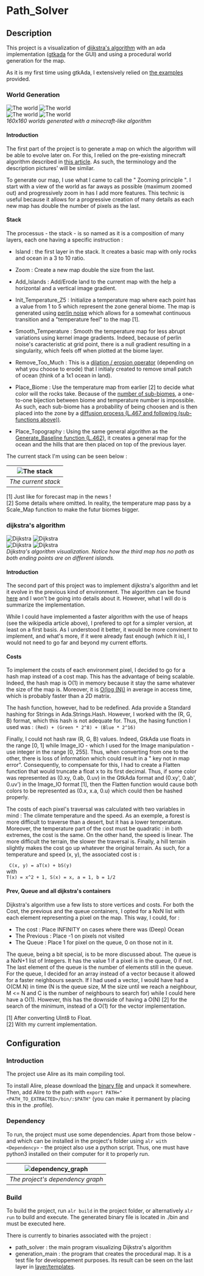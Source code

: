 # Path\_Solver

## Description

This project is a visualization of
[dijkstra's algorithm](https://en.wikipedia.org/wiki/Dijkstra%27s_algorithm)
with an ada implementation ([gtkada](https://github.com/AdaCore/gtkada) for the GUI) and using a procedural world generation for the map.

As it is my first time using gtkAda, I extensively relied on
[the examples](https://github.com/AdaCore/gtkada/tree/master/testgtk) provided.

### World Generation

 ![The world](./doc/Layer_6_160.png) ![The world](./doc/Layer_6_160_2.png)  \
 ![The world](./doc/Layer_6_160_3.png) ![The world](./doc/Layer_6_160_4.png) \
*160x160 worlds generated with a minecraft-like algorithm*

#### Introduction

The first part of the project is to generate a map on which the algorithm will be able to evolve later on.
For this, I relied on the pre-existing minecraft algorithm described in [this article](https://www.alanzucconi.com/2022/06/05/minecraft-world-generation/). As such, the terminology and the description pictures' will be similar.

To generate our map, I use what I came to call the " Zooming principle ". I start with a view of the world as far aways as possible (maximum zoomed out) and progressively zoom in has I add more features. This technic is useful because it allows for a progressive creation of many details as each new map has double the number of pixels as the last.

#### Stack

The processus - the stack - is so named as it is a composition of many layers, each one having a specific instruction :

- Island : the first layer in the stack. It creates a basic map with only rocks and ocean in a 3 to 10 ratio.

- Zoom : Create a new map double the size from the last.

- Add_Islands : Add/Erode land to the current map with the help a horizontal and a vertical image gradient.

- Init_Temperature_Z5 : Initialize a temperature map where each point has a value from 1 to 5 which represent the zone general biome. The map is generated using [perlin noise](https://en.wikipedia.org/wiki/Perlin_noise) which allows for a somewhat continuous transition and a "temperature feel" to the map [1].

- Smooth_Temperature : Smooth the temperature map for less abrupt variations using kernel image gradients. Indeed, because of perlin noise's caracteristic at grid point, there is a null gradient resulting in a singularity, which feels off when plotted at the biome layer.

- Remove_Too_Much : This is a [dilation / erosion operator](https://en.wikipedia.org/wiki/Mathematical_morphology#Basic_operators) (depending on what you choose to erode) that I initialy created to remove small patch of ocean (think of a 1x1 ocean in land).

- Place_Biome : Use the temperature map from earlier [2] to decide what color will the rocks take. Because of the [number of sub-biomes](./src/constants.ads (L.43 and following)), a one-to-one bijection between biome and temperature number is impossible. As such, each sub-biome has a probability of being choosen and is then placed into the zone by a [diffusion process (L.467 and following (sub-functions above))](./src/model/generation/generation.adb).

- Place_Topography : Using the same general algorithm as the [Generate_Baseline function (L.462)](./src/model/generation/generation.adb), it creates a general map
for the ocean and the hills that are then placed on top of the previous layer.

The current stack I'm using can be seen below :

| ![The stack](./doc/stack.jpg) |
|:--:|
| *The current stack* |

[1] Just like for forecast map in the news !\
[2] Some details where omitted. In reality, the temperature map pass by a Scale_Map function to make the futur biomes bigger.

### dijkstra's algorithm

 ![Dijkstra](./doc/Dijkstra_1.png) ![Dijkstra](./doc/Dijkstra_2.png)  \
 ![Dijkstra](./doc/Dijkstra_3.png) ![Dijkstra](./doc/Dijkstra_4.png) \
*Dijkstra's algorithm visualization. Notice how the third map has no path as both ending points are on different islands.*

#### Introduction

The second part of this project was to implement dijkstra's algorithm and let it evolve in the previous kind of environment. The algorithm can be found [here](<https://en.wikipedia.org/wiki/Dijkstra%27s_algorithm>) and I won't be going into details about it. However, what I will do is summarize the implementation.

While I could have implemented a faster algorithm with the use of heaps (see the wikipedia article above), I prefered to opt for a simpler version, at least on a first basis. As I understood it better, it would be more convinent to implement, and what's more, if it were already fast enough (which it is), I would not need to go far and beyond my current efforts.

#### Costs

To implement the costs of each environment pixel, I decided to go for a hash map instead of a cost map. This has the advantage of being scalable. Indeed, the hash map is O(1) in memory because it stay the same whatever the size of the map is. Moreover, it is [O(log (N))](<https://learn.adacore.com/courses/intro-to-ada/chapters/standard_library_containers.html#hashed-maps>) in average in access time, which is probably faster than a 2D matrix.

The hash function, however, had to be redefined. Ada provide a Standard hashing for Strings in Ada.Strings.Hash. However, I worked with the (R, G, B) format, which this hash is not adequate for.
Thus, the hasing function I used was :
```(Red) + (Green * 2^8) + (Blue * 2^16)```

Finally, I could not hash raw (R, G, B) values. Indeed, GtkAda use floats in the range [0, 1] while Image_IO - which I used for the Image manipulation - use integer in the range [0, 255]. Thus, when converting from one to the other, there is loss of information which could result in a " key not in map error".
Consequently, to compensate for this, I had to create a Flatten function that would truncate a float x to its first decimal. Thus, if some color was represented as (0.xy, 0.ab, 0.uv) in the GtkAda format and (0.xy', 0.ab', 0.uv') in the Image_IO format [1], then the Flatten function would cause both colors to be represented as (0.x, x.a, 0.u) which could then be hashed properly.

The costs of each pixel's traversal was calculated with two variables in mind : The climate temperature and the speed. As an exemple, a forest is more difficult to traverse than a desert, but it has a lower temperature.
Moreover, the temperature part of the cost must be quadratic : in both extremes, the cost is the same. On the other hand, the speed is linear. The more difficult the terrain, the slower the traversal is. Finally, a hill terrain slightly makes the cost go up whatever the original terrain. As such, for a temperature and speed (x, y), the associated cost is :

``` C(x, y) = aT(x) + bS(y)```\
with\
```T(x) = x^2 + 1, S(x) = x, a = 1, b = 1/2```

#### Prev, Queue and all dijkstra's containers

Dijkstra's algorithm use a few lists to store vertices and costs. For both the Cost, the previous and the queue containers, I opted for a NxN list with each element representing a pixel on the map. This way, I could, for :
- The cost : Place INFINITY on cases where there was (Deep) Ocean
- The Previous : Place -1 on pixels not visited
- The Queue : Place 1 for pixel on the queue, 0 on those not in it.

The queue, being a bit special, is to be more discussed about.
The queue is a NxN+1 list of Integers. It has the value 1 if a pixel is in the queue, 0 if not. The last element of the queue is the number of elements still in the queue.\
For the queue, I decided for an array instead of a vector because it allowed for a faster neighbours search. If I had used a vector, I would have had a O(CM.N) in time (N is the queue size, M the size until we reach a neighbour, M <= N and C is the number of neighbours to search for) while I could here have a O(1).
However, this has the downside of having a O(N) [2] for the search of the minimum, instead of a O(1) for the vector implementation.


[1] After converting UInt8 to Float.\
[2] With my current implementation.

## Configuration

### Introduction

The project use Alire as its main compiling tool.

To install Alire, please download the [binary file](https://alire.ada.dev/) and unpack it somewhere. Then, add Alire to the path with
```export PATH="<PATH_TO_EXTRACTED>/bin/:$PATH"``` (you can make it permanent by placing this in the .profile).

### Dependency

To run, the project must use some dependencies. Apart from those below - and which can be installed in the project's folder using ```alr with <Dependency>``` - the project also use a python script. Thus, one must have python3 installed on their computer for it to properly run.

| ![dependency_graph](./doc/dependency_graph.jpg) |
|:--:|
| *The project's dependency graph* |

### Build

To build the project, run ```alr build``` in the project folder, or
alternatively ```alr run``` to build and execute. The generated binary file is located in ./bin and must be executed here.

There is currently to binaries associated with the project :
- path_solver : the main program visualizing Dijkstra's algorithm
- generation_main : the program that creates the procedural map. It is a test file for developpement purposes. Its result can be seen on the last layer in [layer/templates](./layer_templates/).




